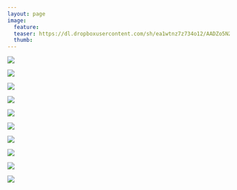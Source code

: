 ```yaml
---
layout: page
image:
  feature:
  teaser: https://dl.dropboxusercontent.com/sh/ea1wtnz7z734o12/AADZo5N2U-IQUwtsmgB5tGXCa/luontokuvat/talvi/5/DS47009_1-245px.jpg
  thumb:
---
```


[![](https://dl.dropboxusercontent.com/sh/ea1wtnz7z734o12/AACvcBA0kQoWCGwTpT8raJ2ka/luontokuvat/talvi/5/DS46962_-800px.jpg)](https://dl.dropboxusercontent.com/sh/ea1wtnz7z734o12/AABhCEXb3agktQ4xL2kGtr3ka/luontokuvat/talvi/5/DS46962_.jpg)

[![](https://dl.dropboxusercontent.com/sh/ea1wtnz7z734o12/AAAKkrWS2Idd6HOLf65ScuHIa/luontokuvat/talvi/5/DS46968-800px.jpg)](https://dl.dropboxusercontent.com/sh/ea1wtnz7z734o12/AACi_cfNUZCyHh7BTYPyGB9Ga/luontokuvat/talvi/5/DS46968.jpg)

[![](https://dl.dropboxusercontent.com/sh/ea1wtnz7z734o12/AAA1Hhf9itwHJHuFVGYjiG3Za/luontokuvat/talvi/5/DS47048_-800px.jpg)](https://dl.dropboxusercontent.com/sh/ea1wtnz7z734o12/AAB4mG22_RSzv6kuSOzxR98fa/luontokuvat/talvi/5/DS47048_.jpg)

[![](https://dl.dropboxusercontent.com/sh/ea1wtnz7z734o12/AABxAKCmxZOMCp3uex6Y3hIna/luontokuvat/talvi/5/DS47268_-800px.jpg)](https://dl.dropboxusercontent.com/sh/ea1wtnz7z734o12/AABya4BchKw2rKG1WJ9RQUIEa/luontokuvat/talvi/5/DS47268_.jpg)

[![](https://dl.dropboxusercontent.com/sh/ea1wtnz7z734o12/AABaKCA5__1l9znj9Z6rI8Dfa/luontokuvat/talvi/5/DS47278_2-800px.jpg)](https://dl.dropboxusercontent.com/sh/ea1wtnz7z734o12/AAD_IyfRVL2TPOKusk7N2Ng8a/luontokuvat/talvi/5/DS47278_2.jpg)

[![](https://dl.dropboxusercontent.com/sh/ea1wtnz7z734o12/AABm6KnBelz0KwbQtoLA3JOTa/luontokuvat/talvi/5/DS47074_-800px.jpg)](https://dl.dropboxusercontent.com/sh/ea1wtnz7z734o12/AABdz4HxFtlM0uxzTE3JQ9pga/luontokuvat/talvi/5/DS47074_.jpg)

[![](https://dl.dropboxusercontent.com/sh/ea1wtnz7z734o12/AACXDq3gqdBrUHbuLjISyaWUa/luontokuvat/talvi/5/DS47074-800px.jpg)](https://dl.dropboxusercontent.com/sh/ea1wtnz7z734o12/AAAqTlDvtdy3aFRHVlK4N-YHa/luontokuvat/talvi/5/DS47074.jpg)

[![](https://dl.dropboxusercontent.com/sh/ea1wtnz7z734o12/AABH4z4OnttSmmcOv_3xgukDa/luontokuvat/talvi/5/DS47009-800px.jpg)](https://dl.dropboxusercontent.com/sh/ea1wtnz7z734o12/AACTCCc7YQELxJJIr0NxBjsBa/luontokuvat/talvi/5/DS47009.jpg)

[![](https://dl.dropboxusercontent.com/sh/ea1wtnz7z734o12/AABT9TXPO8HWF5uh3Ssrr89wa/luontokuvat/talvi/5/DS47015_-800px.jpg)](https://dl.dropboxusercontent.com/sh/ea1wtnz7z734o12/AABqD7r4X5FFMAu6ZzGkAbWWa/luontokuvat/talvi/5/DS47015_.jpg)

[![](https://dl.dropboxusercontent.com/sh/ea1wtnz7z734o12/AACX3k7mL-DpjGWlTxaxIb4Ia/luontokuvat/talvi/5/DS47009_1-800px.jpg)](https://dl.dropboxusercontent.com/sh/ea1wtnz7z734o12/AABuiSablCWOREjnHEjU4I45a/luontokuvat/talvi/5/DS47009_1.jpg)
